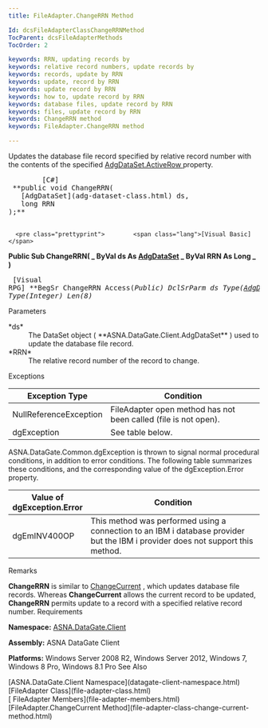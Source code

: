 ```yaml
---
title: FileAdapter.ChangeRRN Method

Id: dcsFileAdapterClassChangeRRNMethod
TocParent: dcsFileAdapterMethods
TocOrder: 2

keywords: RRN, updating records by
keywords: relative record numbers, update records by
keywords: records, update by RRN
keywords: update, record by RRN
keywords: update record by RRN
keywords: how to, update record by RRN
keywords: database files, update record by RRN
keywords: files, update record by RRN
keywords: ChangeRRN method
keywords: FileAdapter.ChangeRRN method

---
```


Updates the database file record specified by relative record number with the contents of the specified [AdgDataSet.ActiveRow ](adg-dataset-class-active-row-property.html)property.
<pre class="prettyprint">        <span class="lang">[C#]</span>
 **public void ChangeRRN(
   [AdgDataSet](adg-dataset-class.html) ds,
   long RRN
);** 
      </pre>
      <pre class="prettyprint">        <span class="lang">[Visual Basic] </span>
 **Public Sub ChangeRRN( _
   ByVal ds As [AdgDataSet](adg-dataset-class.html) _
   ByVal RRN As Long _
)** 
      </pre>
      <pre class="prettyprint">        <span class="lang">[Visual RPG]</span>
 **BegSr ChangeRRN Access(*Public)
   DclSrParm ds Type([AdgDataSet](adg-dataset-class.html))
   DclSrParm RRN Type(*Integer) Len(8)** 
      </pre>

Parameters

<dl>
        <dt>
 *ds* 
        </dt>
        <dd>The DataSet object ( **ASNA.DataGate.Client.AdgDataSet**  ) used to 
						update the database file record. </dd>
        <dt>
          <span> *RRN* 
          </span>
        </dt>
        <dd>
          <span />
          <span>The relative
 record number of the record to change.</span>
        </dd>
</dl>

Exceptions



| Exception Type | Condition |
| ---- | ---- |
| NullReferenceException | FileAdapter open method has not been called (file is not open). |
| dgException | See table below. |



ASNA.DataGate.Common.dgException is thrown to signal normal procedural conditions, in addition to error conditions. The following table summarizes these conditions, and the corresponding value of the dgException.Error property.
<br />



| Value of 							<br /> 							dgException.Error | Condition |
| ---- | ---- |
| dgEmINV400OP | This method was performed using a connection to an IBM i database provider but the IBM i provider does not support this method. |



Remarks

<span> **ChangeRRN** </span> is similar to [ChangeCurrent](file-adapter-class-change-current-method.html) , which updates database file records. Whereas <span> **ChangeCurrent** </span> allows the current record to be updated, <span> **ChangeRRN** </span> permits update to a record with a specified relative record number.
Requirements

<span> **Namespace:** [ASNA.DataGate.Client](datagate-client-namespace.html) </span> 

<span> **Assembly:** ASNA DataGate Client</span> 

<span> **Platforms:** Windows Server 2008 R2, Windows Server 2012, Windows 7, Windows 8 Pro, Windows 8.1 Pro</span> 
See Also

<dl />
      [ASNA.DataGate.Client Namespace](datagate-client-namespace.html)
      <br />
      <span>
        [FileAdapter Class](file-adapter-class.html) <br />[
						FileAdapter Members](file-adapter-members.html)<br />[FileAdapter.ChangeCurrent Method](file-adapter-class-change-current-method.html)</span>

